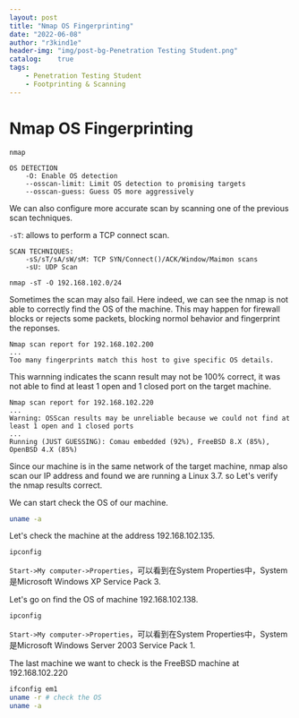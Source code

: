 ```yaml
---
layout: post
title: "Nmap OS Fingerprinting"
date: "2022-06-08"
author: "r3kind1e"
header-img: "img/post-bg-Penetration Testing Student.png"
catalog:    true
tags: 
    - Penetration Testing Student
    - Footprinting & Scanning
---
```


# Nmap OS Fingerprinting

```
nmap

OS DETECTION
    -O: Enable OS detection
    --osscan-limit: Limit OS detection to promising targets
    --osscan-guess: Guess OS more aggressively
```
We can also configure more accurate scan by scanning one of the previous scan techniques.

`-sT`: allows to perform a TCP connect scan.

```
SCAN TECHNIQUES:
    -sS/sT/sA/sW/sM: TCP SYN/Connect()/ACK/Window/Maimon scans
    -sU: UDP Scan
```

```
nmap -sT -O 192.168.102.0/24
```

Sometimes the scan may also fail. Here indeed, we can see the nmap is not able to correctly find the OS of the machine. This may happen for firewall blocks or rejects some packets, blocking normol behavior and fingerprint the reponses.
```
Nmap scan report for 192.168.102.200
...
Too many fingerprints match this host to give specific OS details.
```

This warnning indicates the scann result may not be 100% correct, it was not able to find at least 1 open and 1 closed port on the target machine.
```
Nmap scan report for 192.168.102.220
...
Warning: OSScan results may be unreliable because we could not find at least 1 open and 1 closed ports
...
Running (JUST GUESSING): Comau embedded (92%), FreeBSD 8.X (85%), OpenBSD 4.X (85%)
```

Since our machine is in the same network of the target machine, nmap also scan our IP address and found we are running a Linux 3.7. so Let's verify the nmap results correct.

We can start check the OS of our machine.

```bash
uname -a
```

Let's check the machine at the address 192.168.102.135.

```bat
ipconfig
```

`Start->My computer->Properties`，可以看到在System Properties中，System是Microsoft Windows XP Service Pack 3.

Let's go on find the OS of machine 192.168.102.138.

```bat
ipconfig
```

`Start->My computer->Properties`，可以看到在System Properties中，System是Microsoft Windows Server 2003 Service Pack 1.

The last machine we want to check is the FreeBSD machine at 192.168.102.220

```bash
ifconfig em1
uname -r # check the OS
uname -a
```



